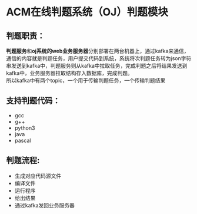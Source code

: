 # ACM在线判题系统（OJ）判题模块  
## 判题职责：  
**判题服务**和**oj系统的web业务服务器**分别部署在两台机器上，通过kafka来通信，通信的内容就是判题任务，用户提交代码到系统，系统将次判题任务转为json字符串发送到kafka中，判题服务则从kafka中拉取任务，完成判题之后将结果发送到kafka中，业务服务器拉取结构存入数据库，完成判题。  
所以kafka中有两个topic，一个用于传输判题任务，一个传输判题结果  
## 支持判题代码：  
* gcc
* g++
* python3
* java
* pascal
## 判题流程:  
* 生成对应代码源文件
* 编译文件
* 运行程序
* 给出结果
* 通过kafka发回业务服务器
